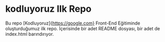 # kodluyoruz Ilk Repo

Bu repo [Kodluyoruz]{https://google.com} Front-End Eğitiminde oluşturduğumuz ilk repo. İçerisinde bir adet README dosyası, bir adet de index.html barındırıyor.
